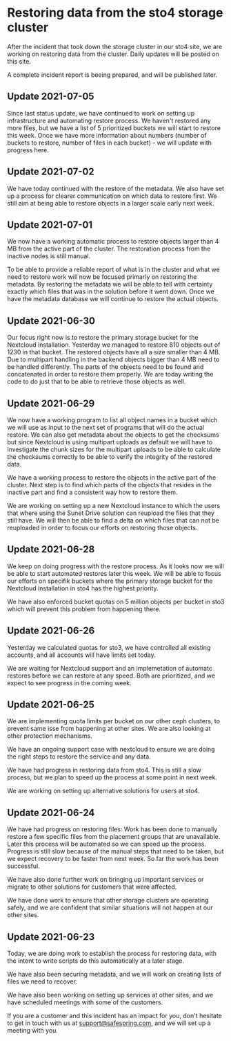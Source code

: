 # Restoring data from the sto4 storage cluster

After the incident that took down the storage cluster in our sto4 site, we are working on restoring data from the cluster. Daily updates will be posted on this site.

A complete incident report is beeing prepared, and will be published later.

## Update 2021-07-05

Since last status update, we have continued to work on setting up infrastructure and automating restore process. We haven't restored any more files, but we have a list of 5 prioritized buckets we will start to restore this week. Once we have more information about numbers (number of buckets to restore, number of files in each bucket) - we will update with progress here.

## Update 2021-07-02
We have today continued with the restore of the metadata. We also have set up a process for clearer communication on which data to restore first. We still aim at being able to restore objects in a larger scale early next week. 


## Update 2021-07-01
We now have a working automatic process to restore objects larger than 4 MB from the active part of the cluster. The restoration process from the inactive nodes is still manual.

To be able to provide a reliable report of what is in the cluster and what we need to restore work will now be focused primarly on restoring the metadata. By restoring the metadata we will be able to tell with certainty exactly which files that was in the solution before it went down. Once we have the metadata database we will continue to restore the actual objects.


## Update 2021-06-30
Our focus right now is to restore the primary storage bucket for the Nextcloud installation. Yesterday we managed to restore 810 objects out of 1230 in that bucket. The restored objects have all a size smaller than 4 MB. Due to multipart handling in the backend objects bigger than 4 MB need to be handled differently. The parts of the objects need to be found and concatenated in order to restore them properly. We are today writing the code to do just that to be able to retrieve those objects as well.


## Update 2021-06-29
We now have a working program to list all object names in a bucket which we will use as
input to the next set of programs that will do the actual restore. We can also get metadata about the objects to get the checksums but since Nextcloud is using multipart uploads as default we will have to investigate the chunk sizes for the multipart uploads to be able to calculate the checksums correctly to be able to verify the integrity of the restored data.

We have a working process to restore the objects in the active part of the cluster. Next step is to find which parts of the objects that resides in the inactive part and find a consistent way how to restore them.

We are working on setting up a new Nextcloud instance to which the users that where using the Sunet Drive solution can reupload the files that they still have. We will then be able to find a delta on which files that can not be reuploaded in order to focus our efforts on restoring those objects.


## Update 2021-06-28
We keep on doing progress with the restore process. As it looks now we will be able to start automated restores later this week. We will be able to focus our efforts on specifik buckets where the primary storage bucket for the Nextcloud installation in sto4 has the highest priority.

We have also enforced bucket quotas on 5 million objects per bucket in sto3 which will prevent this problem from happening there.

## Update 2021-06-26

Yesterday we calculated quotas for sto3, we have controlled all existing
accounts, and all accounts will have limits set today.

We are waiting for Nextcloud support and an implemetation of automatc restores
before we can restore at any speed. Both are prioritized, and we expect to see
progress in the coming week.

## Update 2021-06-25

We are implementing quota limits per bucket on our other ceph clusters, to
prevent same isse from happening at other sites. We are also looking at other
protection mechanisms.

We have an ongoing support case with nextcloud to ensure we are doing the right
steps to restore the service and any data.

We have had progress in restoring data from sto4. This is still a slow process,
but we plan to speed up the process at some point in next week. 

We are working on setting up alternative solutions for users at sto4. 
 
## Update 2021-06-24

We have had progress on restoring files: Work has been done to manually restore a few specific files from the placement groups that are unavailable. Later this process will be automated so we can speed up the process. Progress is still slow because of the manual steps that need to be taken, but we expect recovery to be faster from next week. So far the work has been successful.

We have also done further work on bringing up important services or migrate to other solutions for customers that were affected.

We have done work to ensure that other storage clusters are operating safely, and we are confident that similar situations will not happen at our other sites.

## Update 2021-06-23

Today, we are doing work to establish the process for restoring data, with the intent to write scripts do this automatically at a later stage.

We have also been securing metadata, and we will work on creating lists of files we need to recover.

We have also been working on setting up services at other sites, and we have scheduled meetings with some of the customers. 

If you are a customer and this incident has an impact for you, don't hesitate to get in touch with us at support@safespring.com, and we will set up a meeting with you.
